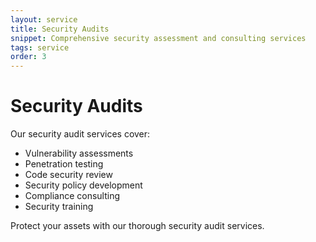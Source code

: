 ```yaml
---
layout: service
title: Security Audits
snippet: Comprehensive security assessment and consulting services
tags: service
order: 3
---
```


# Security Audits

Our security audit services cover:

- Vulnerability assessments
- Penetration testing
- Code security review
- Security policy development
- Compliance consulting
- Security training

Protect your assets with our thorough security audit services.
